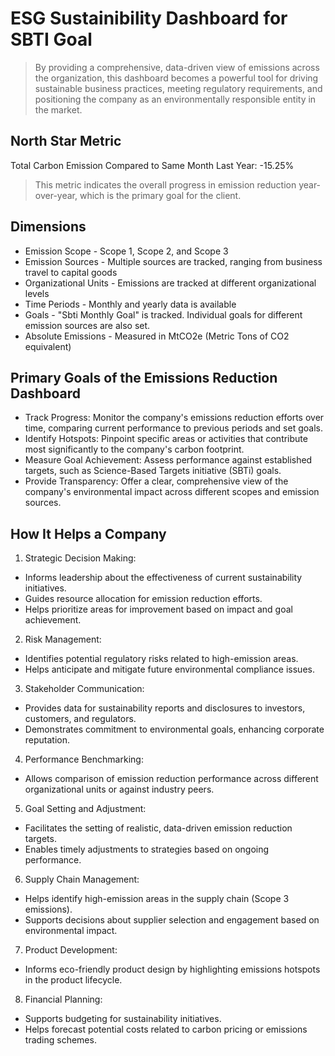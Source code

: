 # ESG Sustainibility Dashboard for SBTI Goal
<P><P>

> By providing a comprehensive, data-driven view of emissions across the organization, this dashboard becomes a powerful tool for driving sustainable business practices, meeting regulatory requirements, and positioning the company as an environmentally responsible entity in the market.
<P><P>
  
<P><P>

## North Star Metric 
<P><P>
  
Total Carbon Emission Compared to Same Month Last Year: -15.25%
> This metric indicates the overall progress in emission reduction year-over-year, which is the primary goal for the client.

<P><P>

## Dimensions
- Emission Scope - Scope 1, Scope 2, and Scope 3
- Emission Sources - Multiple sources are tracked, ranging from business travel to capital goods
- Organizational Units - Emissions are tracked at different organizational levels
- Time Periods - Monthly and yearly data is available
- Goals - "Sbti Monthly Goal" is tracked.  Individual goals for different emission sources are also set.
- Absolute Emissions - Measured in MtCO2e (Metric Tons of CO2 equivalent)

<P><P>

<P><P>

## Primary Goals of the Emissions Reduction Dashboard

- Track Progress: Monitor the company's emissions reduction efforts over time, comparing current performance to previous periods and set goals.
- Identify Hotspots: Pinpoint specific areas or activities that contribute most significantly to the company's carbon footprint.
- Measure Goal Achievement: Assess performance against established targets, such as Science-Based Targets initiative (SBTi) goals.
- Provide Transparency: Offer a clear, comprehensive view of the company's environmental impact across different scopes and emission sources.

<P><P>

## How It Helps a Company

1. Strategic Decision Making:

- Informs leadership about the effectiveness of current sustainability initiatives.
- Guides resource allocation for emission reduction efforts.
- Helps prioritize areas for improvement based on impact and goal achievement.

<P><P>

2. Risk Management:

- Identifies potential regulatory risks related to high-emission areas.
- Helps anticipate and mitigate future environmental compliance issues.

<P><P>

3. Stakeholder Communication:

- Provides data for sustainability reports and disclosures to investors, customers, and regulators.
- Demonstrates commitment to environmental goals, enhancing corporate reputation.

<P><P>

4. Performance Benchmarking:

- Allows comparison of emission reduction performance across different organizational units or against industry peers.

<P><P>
  
5. Goal Setting and Adjustment:

- Facilitates the setting of realistic, data-driven emission reduction targets.
- Enables timely adjustments to strategies based on ongoing performance.

<P><P>
  
6. Supply Chain Management:

- Helps identify high-emission areas in the supply chain (Scope 3 emissions).
- Supports decisions about supplier selection and engagement based on environmental impact.

<P><P>

7. Product Development:

- Informs eco-friendly product design by highlighting emissions hotspots in the product lifecycle.

<P><P>

8. Financial Planning:

- Supports budgeting for sustainability initiatives.
- Helps forecast potential costs related to carbon pricing or emissions trading schemes.



